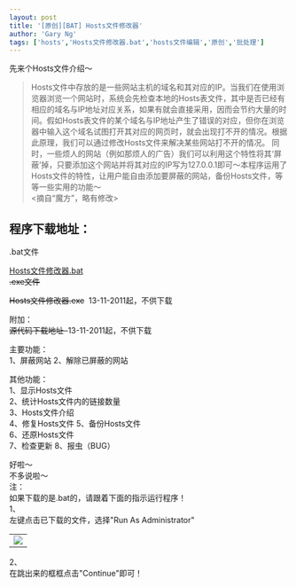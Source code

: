 ```yaml
---
layout: post
title: '[原创][BAT] Hosts文件修改器'
author: 'Gary Ng'
tags: ['hosts','Hosts文件修改器.bat','hosts文件编辑','原创','批处理']
---
```


先来个Hosts文件介绍～

> Hosts文件中存放的是一些网站主机的域名和其对应的IP。当我们在使用浏览器浏览一个网站时，系统会先检查本地的Hosts表文件，其中是否已经有相应的域名与IP地址对应关系，如果有就会直接采用，因而会节约大量的时间。假如Hosts表文件的某个域名与IP地址产生了错误的对应，但你在浏览器中输入这个域名试图打开其对应的网页时，就会出现打不开的情况。根据此原理，我们可以通过修改Hosts文件来解决某些网站打不开的情况。
同时，一些烦人的网站（例如那烦人的广告）我们可以利用这个特性将其‘屏蔽’掉，只要添加这个网站并将其对应的IP写为127.0.0.1即可～本程序运用了Hosts文件的特性，让用户能自由添加要屏蔽的网站，备份Hosts文件，等等一些实用的功能～  
<摘自“魔方”，略有修改\>  


## 程序下载地址：
 .bat文件  

[Hosts文件修改器.bat](http://dl.dropbox.com/u/43619472/%E6%89%B9%E5%A4%84%E7%90%86/Hosts%E6%96%87%E4%BB%B6%E4%BF%AE%E6%94%B9%E5%99%A8/Hosts%E6%96%87%E4%BB%B6%E4%BF%AE%E6%94%B9%E5%99%A8.bat)  
 <s>.exe文件</s>  
  
<s>Hosts</s><s>文件修改器</s><s>.exe</s>  13-11-2011起，不供下载
<s>  
</s>

 附加：  
<s>源代码下载地址  </s>13-11-2011起，不供下载  
   
  
主要功能：  
1、屏蔽网站
2、解除已屏蔽的网站  
  
其他功能：  
1、显示Hosts文件  
2、统计Hosts文件内的链接数量  
3、Hosts文件介绍  
4、修复Hosts文件
5、备份Hosts文件  
6、还原Hosts文件  
7、检查更新
8、报虫（BUG）
  

  
  
 好啦～  
 不多说啦～  
 注：  
 如果下载的是.bat的，请跟着下面的指示运行程序！  
 1、  
 左键点击已下载的文件，选择"Run As Administrator"   
<table>
<tbody>
<tr class="odd">
<td align="left"><a href="http://3.bp.blogspot.com/-ZhDHPx8UtE0/Tpbq_pWCtnI/AAAAAAAAAE0/22qT8P_LQJc/s1600/1.jpg"><strong><img src="http://3.bp.blogspot.com/-ZhDHPx8UtE0/Tpbq_pWCtnI/AAAAAAAAAE0/22qT8P_LQJc/s400/1.jpg" /></strong></a></td>
</tr>
</tbody>
</table>

 2、  
 在跳出来的框框点击"Continue"即可！  
